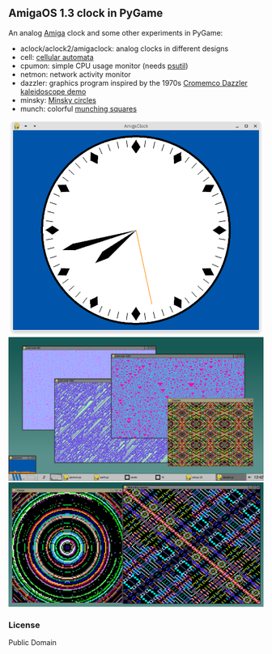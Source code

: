 ## AmigaOS 1.3 clock in PyGame

An analog [Amiga](https://en.wikipedia.org/wiki/Amiga) clock and some other experiments in PyGame:

* aclock/aclock2/amigaclock: analog clocks in different designs
* cell: [cellular automata](https://en.wikipedia.org/wiki/Elementary_cellular_automaton)
* cpumon: simple CPU usage monitor (needs [psutil](https://github.com/giampaolo/psutil))
* netmon: network activity monitor
* dazzler: graphics program inspired by the 1970s [Cromemco Dazzler kaleidoscope demo](https://www.youtube.com/watch?v=2tDbn1N8EWI)
* minsky: [Minsky circles](https://www.hakmem.org/#item149)
* munch: colorful [munching squares](https://www.hakmem.org/#item146)

![screenshot1](https://github.com/mdoege/AmigaClock/raw/master/amigaclock.png "AmigaClock screenshot")
![screenshot2](https://github.com/mdoege/AmigaClock/raw/master/screenshot.png "Cell, Dazzler, cpumon screenshot")
![screenshot3](https://github.com/mdoege/AmigaClock/raw/master/screenshot2.png "Circles and Munch screenshot")

### License

Public Domain

